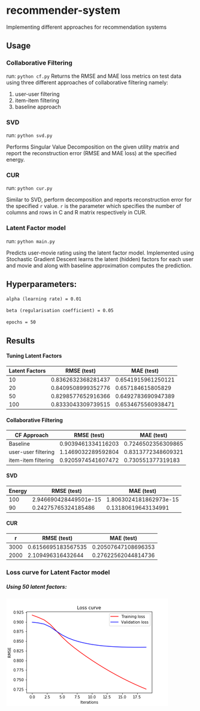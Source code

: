 # recommender-system
Implementing different approaches for recommendation systems

## Usage
### Collaborative Filtering
run: `python cf.py`
Returns the RMSE and MAE loss metrics on test data using three different approaches of collaborative filtering namely:
1. user-user filtering
2. item-item filtering
3. baseline approach

### SVD
run: `python svd.py`

Performs Singular Value Decomposition on the given utility matrix and report the reconstruction error (RMSE and MAE loss) at the specified energy.

### CUR
run: `python cur.py`

Similar to SVD, perform decomposition and reports reconstruction error for the specified `r` value.
`r` is the parameter which specifies the number of columns and rows in C and R matrix respectively in CUR.

### Latent Factor model
run: `python main.py`

Predicts user-movie rating using the latent factor model. Implemented using Stochastic Gradient Descent learns the latent (hidden) factors for each user and movie and along with baseline approximation computes the prediction.

## Hyperparameters:

`alpha (learning rate) = 0.01`

`beta (regularisation coefficient) = 0.05`

`epochs = 50`

## Results

#### Tuning Latent Factors
Latent Factors |    RMSE (test)       |     MAE (test)
---------------|----------------------|--------------------
10             | 0.8362632368281437   | 0.6541915961250121
20             | 0.8409508999352776   | 0.657184615805829
50             | 0.8298577652916366   | 0.6492783690947389
100            | 0.8333043309739515   | 0.6534675560938471


#### Collaborative Filtering 

CF Approach         |     RMSE (test)       |   MAE (test)
--------------------|-----------------------|---------------------
Baseline            | 0.9039461334116203    | 0.7246502356309865
user-user filtering | 1.1469032289592804    | 0.8313772348609321
item-item filtering | 0.9205974541607472    | 0.730551377319183

#### SVD 

Energy      |   RMSE (test)         |   MAE (test)
------------|-----------------------|------------------------
100         | 2.946690428449501e-15 | 1.8063024181862973e-15
90          | 0.24275765324185486   | 0.13180619643134991

#### CUR

r      |   RMSE (test)      |   MAE (test)
-------|--------------------|--------------------
3000   | 0.6156695183567535 | 0.20507647108696353
2000   | 2.109496316432644  | 0.27622562044814736

### Loss curve for Latent Factor model

##### Using 50 latent factors:

![Figure 1-1](plots/loss.png?raw=true)
